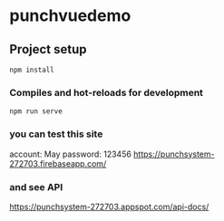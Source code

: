 # punchvuedemo

## Project setup
```
npm install
```

### Compiles and hot-reloads for development
```
npm run serve
```
### you can test this site 
account: May
password: 123456
https://punchsystem-272703.firebaseapp.com/

### and see API 
https://punchsystem-272703.appspot.com/api-docs/
